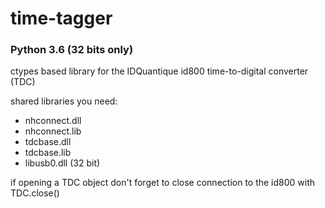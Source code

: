 # time-tagger
### Python 3.6 (32 bits only)
ctypes based library for the IDQuantique id800 time-to-digital converter (TDC)

shared libraries you need:

* nhconnect.dll
* nhconnect.lib
* tdcbase.dll
* tdcbase.lib
* libusb0.dll (32 bit)

if opening a TDC object don't forget to close connection to the id800 with TDC.close()

